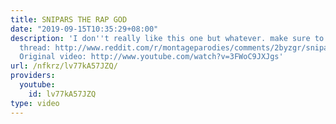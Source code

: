 ```yaml
---
title: SNIPARS THE RAP GOD
date: "2019-09-15T10:35:29+08:00"
description: 'I don''t really like this one but whatever. make sure to visit le kekit
  thread: http://www.reddit.com/r/montageparodies/comments/2byzgr/snipars_the_rap_god/
  Original video: http://www.youtube.com/watch?v=3FWoC9JXJgs'
url: /nfkrz/lv77kA57JZQ/
providers:
  youtube:
    id: lv77kA57JZQ
type: video
---
```

